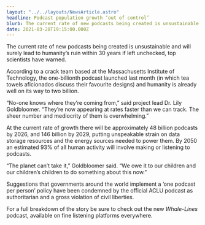```yaml
---
layout: "../../layouts/NewsArticle.astro"
headline: Podcast population growth ‘out of control’
blurb: The current rate of new podcasts being created is unsustainable and will surely lead to humanity’s ruin within 30 years if left unchecked, top scientists have warned.
date: 2021-03-28T19:15:00.000Z
---
```


The current rate of new podcasts being created is unsustainable and will surely lead to humanity’s ruin within 30 years if left unchecked, top scientists have warned.

According to a crack team based at the Massachusetts Institute of Technology, the one-billionth podcast launched last month (in which tea towels aficionados discuss their favourite designs) and humanity is already well on its way to two billion.

“No-one knows where they’re coming from,” said project lead Dr. Lily Goldbloomer. “They’re now appearing at rates faster than we can track. The sheer number and mediocrity of them is overwhelming.”

At the current rate of growth there will be approximately 48 billion podcasts by 2026, and 146 billion by 2029, putting unspeakable strain on data storage resources and the energy sources needed to power them. By 2050 an estimated 93% of all human activity will involve making or listening to podcasts.

“The planet can’t take it,” Goldbloomer said. “We owe it to our children and our children’s children to do something about this now.”

Suggestions that governments around the world implement a ‘one podcast per person’ policy have been condemned by the official ACLU podcast as authoritarian and a gross violation of civil liberties.

For a full breakdown of the story be sure to check out the new _Whale-Lines_ podcast, available on fine listening platforms everywhere.
